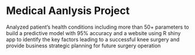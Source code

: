 # Medical Aanlysis Project

Analyzed patient’s health conditions including more than 50+ parameters to build a predictive model with 95% accuracy and a website using R shiny app to identify the key factors leading to a successful knee surgery and provide business strategic planning for future surgery operation
